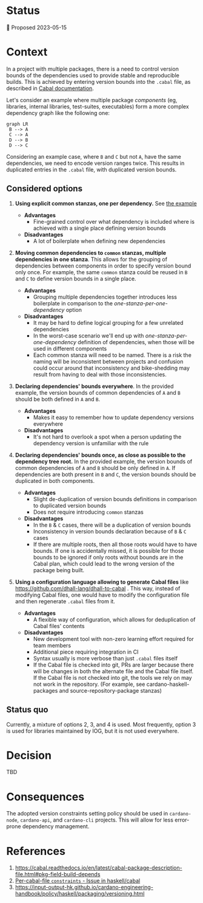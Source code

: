 # Status

📜 Proposed 2023-05-15

# Context

In a project with multiple packages, there is a need to control version bounds of the dependencies used to provide stable and reproducible builds. This is achieved by entering version bounds into the `.cabal` file, as described in [Cabal documentation](https://cabal.readthedocs.io/en/latest/cabal-package-description-file.html#pkg-field-build-depends).

Let's consider an example where multiple package *components* (eg, libraries, internal libraries, test-suites,
executables) form a more complex dependency graph like the following one:

```mermaid
graph LR
 B --> A
 C --> A
 D --> B
 D --> C
```
Considering an example case, where `B` and `C` but not `A`, have the same dependencies, we need to encode version ranges twice.
This results in duplicated entries in the `.cabal` file, with duplicated version bounds.

## Considered options

1. **Using explicit common stanzas, one per dependency.** See [the example](https://github.com/input-output-hk/hedgehog-extras/blob/e7f3c9ff967ed6f3b4c8c17013a4e0c2f541e053/hedgehog-extras.cabal#L19)
    * **Advantages**
      * Fine-grained control over what dependency is included where is achieved with a single place defining version bounds
    * **Disadvantages**
      * A lot of boilerplate when defining new dependencies

1. **Moving common dependencies to `common` stanzas, multiple dependencies in one stanza**.
  This allows for the grouping of dependencies between components in order to specify version bound only once.
  For example, the same `common` stanza could be reused in `B` and `C` to define version bounds in a
  single place.
    * **Advantages**
      * Grouping multiple dependencies together introduces less boilerplate in comparison to the
        *one-stanza-per-one-dependency* option
    * **Disadvantages**
      * It may be hard to define logical grouping for a few unrelated dependencies
      * In the worst-case scenario we'll end up with *one-stanza-per-one-dependency* definition of
        dependencies, when those will be used in different components
      * Each common stanza will need to be named.
        There is a risk the naming will be inconsistent between projects and confusion could occur around that inconsistency and bike-shedding may result from having to deal with those inconsistencies.

1. **Declaring dependencies' bounds everywhere**.
  In the provided example, the version bounds of common dependencies of `A` and `B` should be both defined in
  `A` and `B`.
    * **Advantages**
      * Makes it easy to remember how to update dependency versions everywhere
    * **Disadvantages**
      * It's not hard to overlook a spot when a person updating the dependency version is unfamiliar with the
        rule

1. **Declaring dependencies' bounds once, as close as possible to the dependency tree root.**
  In the provided example, the version bounds of common dependencies of `A` and `B` should be only defined in
  `A`.
  If dependencies are both present in `B` and `C`, the version bounds should be duplicated in both components.
    * **Advantages**
      * Slight de-duplication of version bounds definitions in comparison to duplicated version bounds
      * Does not require introducing `common` stanzas
    * **Disadvantages**
      * In the `B` & `C` cases, there will be a duplication of version bounds
      * Inconsistency in version bounds declaration because of `B` & `C` cases
      * If there are multiple roots, then all those roots would have to have bounds. If one is accidentally missed, it is possible for those bounds to be ignored if only roots without bounds are in the Cabal plan, which could lead to the wrong version of the package being built.

1. **Using a configuration language allowing to generate Cabal files** like https://github.com/dhall-lang/dhall-to-cabal .
 This way, instead of modifying Cabal files, one would have to modify the configuration file and then regenerate `.cabal` files from it.
    * **Advantages**
      * A flexible way of configuration, which allows for deduplication of Cabal files' contents
    * **Disadvantages**
      * New development tool with non-zero learning effort required for team members
      * Additional piece requiring integration in CI
      * Syntax usually is more verbose than just `.cabal` files itself
      * If the Cabal file is checked into git, PRs are larger because there will be changes in both the alternate file and the Cabal file itself.
        If the Cabal file is not checked into git, the tools we rely on may not work in the repository. (For example, see cardano-haskell-packages and source-repository-package stanzas)

## Status quo

Currently, a mixture of options 2, 3, and 4 is used. Most frequently, option 3 is used for libraries maintained by IOG, but it is not used everywhere.

# Decision

TBD

# Consequences

The adopted version constraints setting policy should be used in `cardano-node`, `cardano-api`, and `cardano-cli` projects.
This will allow for less error-prone dependency management.

# References

1. https://cabal.readthedocs.io/en/latest/cabal-package-description-file.html#pkg-field-build-depends
1. [Per-cabal-file `constraints` - Issue in haskell/cabal](https://github.com/haskell/cabal/issues/8912)
1. https://input-output-hk.github.io/cardano-engineering-handbook/policy/haskell/packaging/versioning.html


